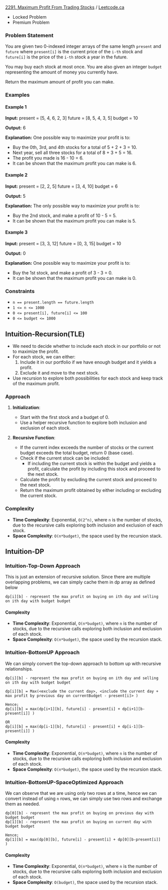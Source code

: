 [2291. Maximum Profit From Trading Stocks](https://leetcode.com/problems/maximum-profit-from-trading-stocks/description/)
/ [Leetcode.ca](https://leetcode.ca/2022-07-02-2291-Maximum-Profit-From-Trading-Stocks/)
* Locked Problem
* Premium Problem
### Problem Statement

You are given two 0-indexed integer arrays of the same length `present` and `future` where `present[i]` is the current price of the `i-th` stock and `future[i]` is the price of the `i-th` stock a year in the future.

You may buy each stock at most once. You are also given an integer `budget` representing the amount of money you currently have.

Return the maximum amount of profit you can make.

### Examples

#### Example 1
**Input:**
present = [5, 4, 6, 2, 3] future = [8, 5, 4, 3, 5] budget = 10

**Output:** 6

**Explanation:**
One possible way to maximize your profit is to:
- Buy the 0th, 3rd, and 4th stocks for a total of 5 + 2 + 3 = 10.
- Next year, sell all three stocks for a total of 8 + 3 + 5 = 16.
- The profit you made is 16 - 10 = 6.
- It can be shown that the maximum profit you can make is 6.

#### Example 2
**Input:**
present = [2, 2, 5] future = [3, 4, 10] budget = 6

**Output:** 5

**Explanation:**
The only possible way to maximize your profit is to:
- Buy the 2nd stock, and make a profit of 10 - 5 = 5.
- It can be shown that the maximum profit you can make is 5.

#### Example 3
**Input:**
present = [3, 3, 12] future = [0, 3, 15] budget = 10

**Output:** 0

**Explanation:**
One possible way to maximize your profit is to:
- Buy the 1st stock, and make a profit of 3 - 3 = 0.
- It can be shown that the maximum profit you can make is 0.

### Constraints

- `n == present.length == future.length`
- `1 <= n <= 1000`
- `0 <= present[i], future[i] <= 100`
- `0 <= budget <= 1000`


## Intuition-Recursion(TLE)
- We need to decide whether to include each stock in our portfolio or not to maximize the profit.
- For each stock, we can either:
    1. Include it in our portfolio if we have enough budget and it yields a profit.
    2. Exclude it and move to the next stock.
- Use recursion to explore both possibilities for each stock and keep track of the maximum profit.

### Approach

1. **Initialization**:
    - Start with the first stock and a budget of 0.
    - Use a helper recursive function to explore both inclusion and exclusion of each stock.

2. **Recursive Function**:
    - If the current index exceeds the number of stocks or the current budget exceeds the total budget, return 0 (base case).
    - Check if the current stock can be included:
        - If including the current stock is within the budget and yields a profit, calculate the profit by including this stock and proceed to the next stock.
    - Calculate the profit by excluding the current stock and proceed to the next stock.
    - Return the maximum profit obtained by either including or excluding the current stock.

### Complexity

- **Time Complexity**: Exponential, `O(2^n)`, where `n` is the number of stocks, due to the recursive calls exploring both inclusion and exclusion of each stock.
- **Space Complexity**: `O(n*budget)`, the space used by the recursion stack.

## Intuition-DP

### Intuition-Top-Down Approach
This is just an extension of recursive solution. Since there are multiple overlapping problems, we can simply cache them in dp array as defined below 
```
dp[i][b] - represent the max profit on buying on ith day and selling on ith day with budget budget
```
#### Complexity

- **Time Complexity**: Exponential, `O(n*budget)`, where `n` is the number of stocks, due to the recursive calls exploring both inclusion and exclusion of each stock.
- **Space Complexity**: `O(n*budget)`, the space used by the recursion stack.


### Intuition-BottomUP Approach
We can simply convert the top-down approach to bottom up with recursive relationships.  
```
dp[i][b] - represent the max profit on buying on ith day and selling on ith day with budget budget

dp[i][b] = Max(<exclude the current day>, <include the current day + max profit by previous day on currentBudget - present[i]> )

Hence;
dp[i][b] = max(dp[i+1][b], future[i] - present[i] + dp[i+1][b-present[i]] )

OR
dp[i][b] = max(dp[i-1][b], future[i] - present[i] + dp[i-1][b-present[i]] )
```
#### Complexity

- **Time Complexity**: Exponential, `O(n*budget)`, where `n` is the number of stocks, due to the recursive calls exploring both inclusion and exclusion of each stock.
- **Space Complexity**: `O(n*budget)`, the space used by the recursion stack.



### Intuition-BottomUP-SpaceOptimized Approach
We can observe that we are using only two rows at a time, hence we can convert instead of using `n` rows, we can simply use two rows and exchange them as needed.
```
dp[0][b] - represent the max profit on buying on previous day with budget budget
dp[1][b] - represent the max profit on buying on current day with budget budget

Hence;
dp[1][b] = max(dp[0][b], future[i] - present[i] + dp[0][b-present[i]] )
```
#### Complexity

- **Time Complexity**: Exponential, `O(n*budget)`, where `n` is the number of stocks, due to the recursive calls exploring both inclusion and exclusion of each stock.
- **Space Complexity**: `O(budget)`, the space used by the recursion stack.